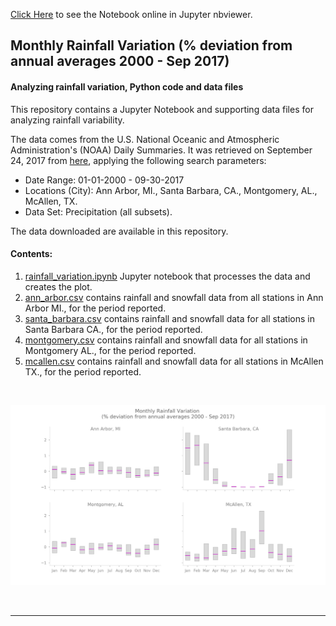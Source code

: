 
<a href="http://nbviewer.jupyter.org/github/reyvaz/Rainfall_Variation/blob/master/rainfall_variation.ipynb" target="_blank">Click Here</a>
to see the Notebook online in Jupyter nbviewer.

## Monthly Rainfall Variation (% deviation from annual averages 2000 - Sep 2017)


#### Analyzing rainfall variation, Python code and data files

This repository contains a Jupyter Notebook and supporting 
data files for analyzing rainfall variability. 

The data comes from the U.S. National Oceanic and 
Atmospheric Administration's (NOAA)  Daily Summaries. It was retrieved on
September 24, 2017 from [here](https://www.ncdc.noaa.gov/cdo-web/search?datasetid=GHCND), applying the following search parameters:  

* Date Range: 01-01-2000 - 09-30-2017  
* Locations (City): Ann Arbor, MI., Santa Barbara, CA., Montgomery, AL., McAllen, TX.  
* Data Set: Precipitation (all subsets).  

The data downloaded are available in this repository.   

#### Contents:

1. [rainfall_variation.ipynb](rainfall_variation.ipynb) Jupyter notebook that processes the data and creates the plot.
1. [ann_arbor.csv](ann_arbor.csv) contains rainfall and snowfall data from all stations in Ann Arbor MI., for the period reported.  
2. [santa_barbara.csv](santa_barbara.csv) contains rainfall and snowfall data for all stations in Santa Barbara CA., for the period reported.  
3. [montgomery.csv](montgomery.csv) contains rainfall and snowfall data for all stations in Montgomery AL., for the period reported. 
4. [mcallen.csv](mcallen.csv) contains rainfall and snowfall data for all stations in McAllen TX., for the period reported.  

<br>
<p align="center">
<a href="http://nbviewer.jupyter.org/github/reyvaz/Rainfall_Variation/blob/master/rainfall_variation.ipynb" 
rel="see html report" target="_blank">
<img src="weather.jpg" alt="Drawing" width = "850"></a>
</p>
<br>
<hr>
<br>
